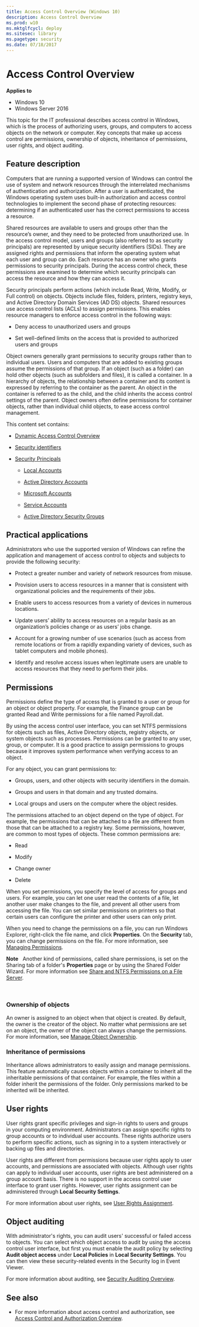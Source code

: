 ```yaml
---
title: Access Control Overview (Windows 10)
description: Access Control Overview
ms.prod: w10
ms.mktglfcycl: deploy
ms.sitesec: library
ms.pagetype: security
ms.date: 07/18/2017
---
```


# Access Control Overview

**Applies to**
-   Windows 10
-   Windows Server 2016

This topic for the IT professional describes access control in Windows, which is the process of authorizing users, groups, and computers to access objects on the network or computer. Key concepts that make up access control are permissions, ownership of objects, inheritance of permissions, user rights, and object auditing.

## <a href="" id="bkmk-over"></a>Feature description


Computers that are running a supported version of Windows can control the use of system and network resources through the interrelated mechanisms of authentication and authorization. After a user is authenticated, the Windows operating system uses built-in authorization and access control technologies to implement the second phase of protecting resources: determining if an authenticated user has the correct permissions to access a resource.

Shared resources are available to users and groups other than the resource’s owner, and they need to be protected from unauthorized use. In the access control model, users and groups (also referred to as security principals) are represented by unique security identifiers (SIDs). They are assigned rights and permissions that inform the operating system what each user and group can do. Each resource has an owner who grants permissions to security principals. During the access control check, these permissions are examined to determine which security principals can access the resource and how they can access it.

Security principals perform actions (which include Read, Write, Modify, or Full control) on objects. Objects include files, folders, printers, registry keys, and Active Directory Domain Services (AD DS) objects. Shared resources use access control lists (ACLs) to assign permissions. This enables resource managers to enforce access control in the following ways:

-   Deny access to unauthorized users and groups

-   Set well-defined limits on the access that is provided to authorized users and groups

Object owners generally grant permissions to security groups rather than to individual users. Users and computers that are added to existing groups assume the permissions of that group. If an object (such as a folder) can hold other objects (such as subfolders and files), it is called a container. In a hierarchy of objects, the relationship between a container and its content is expressed by referring to the container as the parent. An object in the container is referred to as the child, and the child inherits the access control settings of the parent. Object owners often define permissions for container objects, rather than individual child objects, to ease access control management.

This content set contains:

-   [Dynamic Access Control Overview](dynamic-access-control.md)

-   [Security identifiers](security-identifiers.md)

-   [Security Principals](security-principals.md)

    -   [Local Accounts](local-accounts.md)

    -   [Active Directory Accounts](active-directory-accounts.md)

    -   [Microsoft Accounts](microsoft-accounts.md)

    -   [Service Accounts](service-accounts.md)

    -   [Active Directory Security Groups](active-directory-security-groups.md)

## <a href="" id="bkmk-app"></a>Practical applications


Administrators who use the supported version of Windows can refine the application and management of access control to objects and subjects to provide the following security:

-   Protect a greater number and variety of network resources from misuse.

-   Provision users to access resources in a manner that is consistent with organizational policies and the requirements of their jobs.

-   Enable users to access resources from a variety of devices in numerous locations.

-   Update users’ ability to access resources on a regular basis as an organization’s policies change or as users’ jobs change.

-   Account for a growing number of use scenarios (such as access from remote locations or from a rapidly expanding variety of devices, such as tablet computers and mobile phones).

-   Identify and resolve access issues when legitimate users are unable to access resources that they need to perform their jobs.

## Permissions


Permissions define the type of access that is granted to a user or group for an object or object property. For example, the Finance group can be granted Read and Write permissions for a file named Payroll.dat.

By using the access control user interface, you can set NTFS permissions for objects such as files, Active Directory objects, registry objects, or system objects such as processes. Permissions can be granted to any user, group, or computer. It is a good practice to assign permissions to groups because it improves system performance when verifying access to an object.

For any object, you can grant permissions to:

-   Groups, users, and other objects with security identifiers in the domain.

-   Groups and users in that domain and any trusted domains.

-   Local groups and users on the computer where the object resides.

The permissions attached to an object depend on the type of object. For example, the permissions that can be attached to a file are different from those that can be attached to a registry key. Some permissions, however, are common to most types of objects. These common permissions are:

-   Read

-   Modify

-   Change owner

-   Delete

When you set permissions, you specify the level of access for groups and users. For example, you can let one user read the contents of a file, let another user make changes to the file, and prevent all other users from accessing the file. You can set similar permissions on printers so that certain users can configure the printer and other users can only print.

When you need to change the permissions on a file, you can run Windows Explorer, right-click the file name, and click **Properties**. On the **Security** tab, you can change permissions on the file. For more information, see [Managing Permissions](https://technet.microsoft.com/library/cc770962.aspx).

**Note**  
Another kind of permissions, called share permissions, is set on the Sharing tab of a folder's **Properties** page or by using the Shared Folder Wizard. For more information see [Share and NTFS Permissions on a File Server](https://technet.microsoft.com/library/cc754178.aspx).

 

### Ownership of objects

An owner is assigned to an object when that object is created. By default, the owner is the creator of the object. No matter what permissions are set on an object, the owner of the object can always change the permissions. For more information, see [Manage Object Ownership](https://technet.microsoft.com/library/cc732983.aspx).

### Inheritance of permissions

Inheritance allows administrators to easily assign and manage permissions. This feature automatically causes objects within a container to inherit all the inheritable permissions of that container. For example, the files within a folder inherit the permissions of the folder. Only permissions marked to be inherited will be inherited.

## User rights


User rights grant specific privileges and sign-in rights to users and groups in your computing environment. Administrators can assign specific rights to group accounts or to individual user accounts. These rights authorize users to perform specific actions, such as signing in to a system interactively or backing up files and directories.

User rights are different from permissions because user rights apply to user accounts, and permissions are associated with objects. Although user rights can apply to individual user accounts, user rights are best administered on a group account basis. There is no support in the access control user interface to grant user rights. However, user rights assignment can be administered through **Local Security Settings**.

For more information about user rights, see [User Rights Assignment](/windows/device-security/security-policy-settings/user-rights-assignment).

## Object auditing


With administrator's rights, you can audit users' successful or failed access to objects. You can select which object access to audit by using the access control user interface, but first you must enable the audit policy by selecting **Audit object access** under **Local Policies** in **Local Security Settings**. You can then view these security-related events in the Security log in Event Viewer.

For more information about auditing, see [Security Auditing Overview](/windows/device-security/auditing/security-auditing-overview).

## See also

-   For more information about access control and authorization, see [Access Control and Authorization Overview](https://technet.microsoft.com/library/jj134043(v=ws.11).aspx).


 

 




